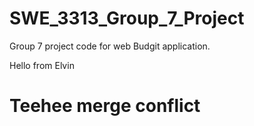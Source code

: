 # SWE_3313_Group_7_Project
Group 7 project code for web Budgit application.

Hello from Elvin

# Teehee merge conflict
